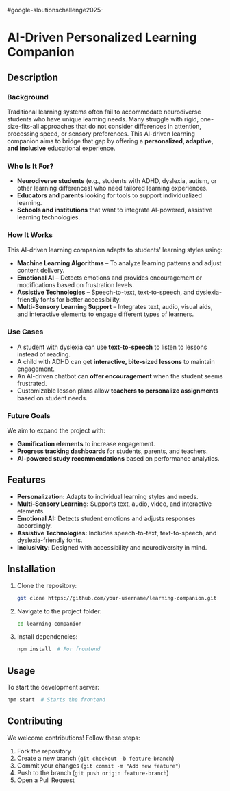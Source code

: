 #google-sloutionschallenge2025-
# AI-Driven Personalized Learning Companion

## Description
### **Background**
Traditional learning systems often fail to accommodate neurodiverse students who have unique learning needs. Many struggle with rigid, one-size-fits-all approaches that do not consider differences in attention, processing speed, or sensory preferences. This AI-driven learning companion aims to bridge that gap by offering a **personalized, adaptive, and inclusive** educational experience.

### **Who Is It For?**
- **Neurodiverse students** (e.g., students with ADHD, dyslexia, autism, or other learning differences) who need tailored learning experiences.
- **Educators and parents** looking for tools to support individualized learning.
- **Schools and institutions** that want to integrate AI-powered, assistive learning technologies.

### **How It Works**
This AI-driven learning companion adapts to students' learning styles using:
- **Machine Learning Algorithms** – To analyze learning patterns and adjust content delivery.
- **Emotional AI** – Detects emotions and provides encouragement or modifications based on frustration levels.
- **Assistive Technologies** – Speech-to-text, text-to-speech, and dyslexia-friendly fonts for better accessibility.
- **Multi-Sensory Learning Support** – Integrates text, audio, visual aids, and interactive elements to engage different types of learners.

### **Use Cases**
- A student with dyslexia can use **text-to-speech** to listen to lessons instead of reading.
- A child with ADHD can get **interactive, bite-sized lessons** to maintain engagement.
- An AI-driven chatbot can **offer encouragement** when the student seems frustrated.
- Customizable lesson plans allow **teachers to personalize assignments** based on student needs.

### **Future Goals**
We aim to expand the project with:
- **Gamification elements** to increase engagement.
- **Progress tracking dashboards** for students, parents, and teachers.
- **AI-powered study recommendations** based on performance analytics.

## Features
- **Personalization:** Adapts to individual learning styles and needs.
- **Multi-Sensory Learning:** Supports text, audio, video, and interactive elements.
- **Emotional AI:** Detects student emotions and adjusts responses accordingly.
- **Assistive Technologies:** Includes speech-to-text, text-to-speech, and dyslexia-friendly fonts.
- **Inclusivity:** Designed with accessibility and neurodiversity in mind.

## Installation
1. Clone the repository:
   ```sh
   git clone https://github.com/your-username/learning-companion.git
   ```
2. Navigate to the project folder:
   ```sh
   cd learning-companion
   ```
3. Install dependencies:
   ```sh
   npm install  # For frontend
   ```

## Usage
To start the development server:
```sh
npm start  # Starts the frontend
```

## Contributing
We welcome contributions! Follow these steps:
1. Fork the repository
2. Create a new branch (`git checkout -b feature-branch`)
3. Commit your changes (`git commit -m "Add new feature"`)
4. Push to the branch (`git push origin feature-branch`)
5. Open a Pull Request
